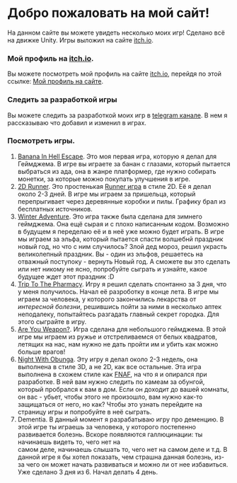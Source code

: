 # Добро пожаловать на мой сайт! 
На данном сайте вы можете увидеть несколько моих игр!
Сделано всё на движке Unity. Игры выложил на сайте [itch.io](https://itch.io/).
### Мой профиль на [itch.io](https://itch.io/).
Вы можете посмотреть мой профиль на сайте [itch.io](https://itch.io/), перейдя по этой ссылке:
[Мой профиль на сайте](https://programmer-1.itch.io/).
### Следить за разработкой игры
Вы можете следить за разработкой моих игр в [telegram канале](https://t.me/GameDevInsights). 
В нем я рассказываю что добавил и изменил в играх. 
### Посмотреть игры.
1. [Banana In Hell Escape](https://programmer-1.itch.io/banana-in-hell-escape).
   Это моя первая игра, которую я делал для Геймджема.
   В игре вы играете за банан с глазами, который пытается выбраться из ада, она в жанре платформер, где нужно собирать монетки, за которые можно покупать улучшения в игре.
3. [2D Runner](https://programmer-1.itch.io/2d-runner).
   Это простенькая [Runner игра](https://ru.wikipedia.org/wiki/%D0%91%D0%B5%D1%81%D0%BA%D0%BE%D0%BD%D0%B5%D1%87%D0%BD%D1%8B%D0%B9_%D1%80%D0%B0%D0%BD%D0%BD%D0%B5%D1%80) в стиле 2D.
   Её я делал около 2-3 дней. В игре мы играем за пришельца, который перепрыгивает через деревянные коробки и пилы.
   Графику брал из бесплатных источников.
5. [Winter Adventure](https://programmer-1.itch.io/winter-adventure).
   Это игра также была сделана для зимнего геймджема. Она ещё сырая и с плохо написанным кодом.
   Возможно в будущем я переделаю её и в неё уже можно будет играть. В игре мы играем за эльфа,
   который пытается спасти волшебнй праздник новый год, но что с ним случилось?
   Злой дед мороз, решил украсть великолепный праздник. Вы - один из эльфов, решаетесь на отважный поступоку - вернуть Новый год.
   А сможете вы это сделать или нет никому не ясно, попробуйте сыграть и узнайте, какое будущее ждет этот праздник :D
6. [Trip To The Pharmacy](https://programmer-1.itch.io/trip-to-the-pharmacy).
   Игру я решил сделать спонтанно за 3 дня, что у меня получилось. Начал её разроботку в конце лета.
   В игре мы играем за человека, у которого закончились лекарства от *интересной болезни*, решившись пойти за ними в несколько аптек неподалеку, попытайтесь разгадать главный секрет городка.
   Для этого сыграйте в игру.
8. [Are You Weapon?](https://programmer-1.itch.io/are-you-a-weapon).
   Игра сделана для небольшого геймджема. В этой игре мы играем из ружье и отстреливаемся от белых квадратов,
   летящих на нас, нам нужно не дать пройти им и убить как можно больше врагов!
10. [Night With Obunga](https://programmer-1.itch.io/obunga).
   Эту игру я делал около 2-3 недель, она выполнена в стиле 3D, а не 2D, как все остальные.
   Эта игра выполнена в схожем стиле как [FNAF](https://ru.wikipedia.org/wiki/Five_Nights_at_Freddy%E2%80%99s_(%D0%B8%D0%B3%D1%80%D0%B0)), на что я и опирался при разработке.
   В ней вам нужно следить по камеам за обунгой, который пробрался к вам в дом. Если он доходит до вашей комнаты, он вас - убьет,
   чтобы этого не произошло, вам нужно как-то защищаться от него, но как? Чтобы это узнать
   перейдите на страницу игры и попробуйте в неё сыграть.
11. Dementia.
   В данный момент я разрабатываю игру про деменцию. В этой игре ты играешь за человека, у которого постепенно развивается болезнь. Вскоре появляются галлюцинации: ты начинаешь видеть то, чего нет на    
   самом деле, начинаешь слышать то, чего нет на самом деле и т.д.
   В данной игре я бы хотел показать, чем страшна данная болезнь, из-за чего он может начать развиваться и можно ли от нее избавиться.
   Уже сделано 3 дня из 6. 
   Начал делать 4 день.
     
